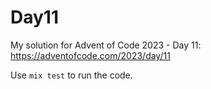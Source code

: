 # Day11

My solution for Advent of Code 2023 - Day 11: https://adventofcode.com/2023/day/11

Use `mix test` to run the code.

